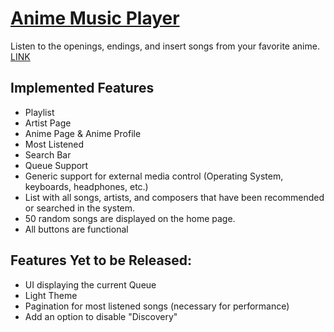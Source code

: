# [Anime Music Player](https://43d.github.io/player/)

Listen to the openings, endings, and insert songs from your favorite anime.
[LINK](https://43d.github.io/player/)


## Implemented Features
* Playlist
* Artist Page
* Anime Page & Anime Profile
* Most Listened
* Search Bar
* Queue Support
* Generic support for external media control (Operating System, keyboards, headphones, etc.)
* List with all songs, artists, and composers that have been recommended or searched in the system.
* 50 random songs are displayed on the home page.
* All buttons are functional

## Features Yet to be Released:
* UI displaying the current Queue
* Light Theme
* Pagination for most listened songs (necessary for performance)
* Add an option to disable "Discovery"
